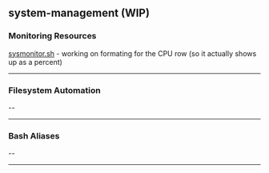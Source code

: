 ## system-management (WIP)
### Monitoring Resources
[sysmonitor.sh](sysmonitor.sh) - working on formating for the CPU row (so it actually shows up as a percent)<br>
___
### Filesystem Automation
-- 
___
### Bash Aliases
--
___
